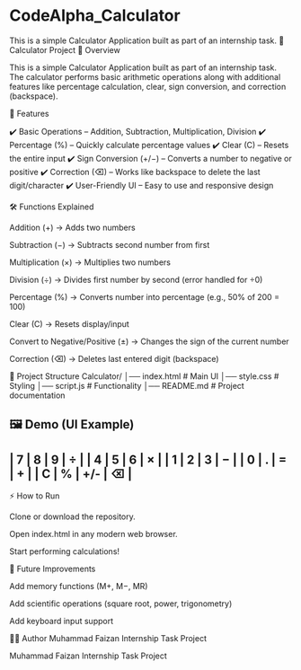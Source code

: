 # CodeAlpha_Calculator
This is a simple Calculator Application built as part of an internship task.
🧮 Calculator Project
📌 Overview

This is a simple Calculator Application built as part of an internship task.
The calculator performs basic arithmetic operations along with additional features like percentage calculation, clear, sign conversion, and correction (backspace).

🚀 Features

✔️ Basic Operations – Addition, Subtraction, Multiplication, Division
✔️ Percentage (%) – Quickly calculate percentage values
✔️ Clear (C) – Resets the entire input
✔️ Sign Conversion (+/−) – Converts a number to negative or positive
✔️ Correction (⌫) – Works like backspace to delete the last digit/character
✔️ User-Friendly UI – Easy to use and responsive design

🛠️ Functions Explained

Addition (+) → Adds two numbers

Subtraction (−) → Subtracts second number from first

Multiplication (×) → Multiplies two numbers

Division (÷) → Divides first number by second (error handled for ÷0)

Percentage (%) → Converts number into percentage (e.g., 50% of 200 = 100)

Clear (C) → Resets display/input

Convert to Negative/Positive (±) → Changes the sign of the current number

Correction (⌫) → Deletes last entered digit (backspace)

📂 Project Structure
Calculator/
│── index.html   # Main UI
│── style.css    # Styling
│── script.js    # Functionality
│── README.md    # Project documentation

🖼️ Demo (UI Example)
 -------------------------
|  7  |  8  |  9  |   ÷  |
|  4  |  5  |  6  |   ×  |
|  1  |  2  |  3  |   −  |
|  0  |  .  |  =  |   +  |
|  C  |  %  | +/- |  ⌫   |
 -------------------------

⚡ How to Run

Clone or download the repository.

Open index.html in any modern web browser.

Start performing calculations!

📌 Future Improvements

Add memory functions (M+, M−, MR)

Add scientific operations (square root, power, trigonometry)

Add keyboard input support

👨‍💻 Author
Muhammad Faizan
Internship Task Project

Muhammad Faizan
Internship Task Project
